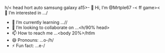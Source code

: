 h/< head hort auto samsung galaxy a15>- 👋 Hi, I’m @Mrtple67
-< ff game><👀 I’m interested in .../
- 🌱 I’m currently learning ...<htlm>/<java><phython>/
- 💞️ I’m looking to collaborate on ...<h/90% head>
- 📫 How to reach me ...<body 20%>/htlm
- 😄 Pronouns: ...o-/h/
- ⚡ Fun fact: ...e-/<easy>

<!---
Mrtple67/Mrtple67 is a ✨ special ✨ repository because its `README.md` (this file) appears on your GitHub profile.
<body>You can click the Preview link to take a look at your changes.
--->
